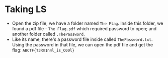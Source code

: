 # Taking LS

* Open the zip file, we have a folder named `The Flag`. Inside this folder, we found a pdf file - `The Flag.pdf` which required password to open; and another folder called `.ThePassword`.&#x20;
* Like its name, there's a password file inside called `ThePassword.txt`. Using the password in that file, we can open the pdf file and get the flag: `ABCTF{T3Rm1n4l_is_C00l}`
